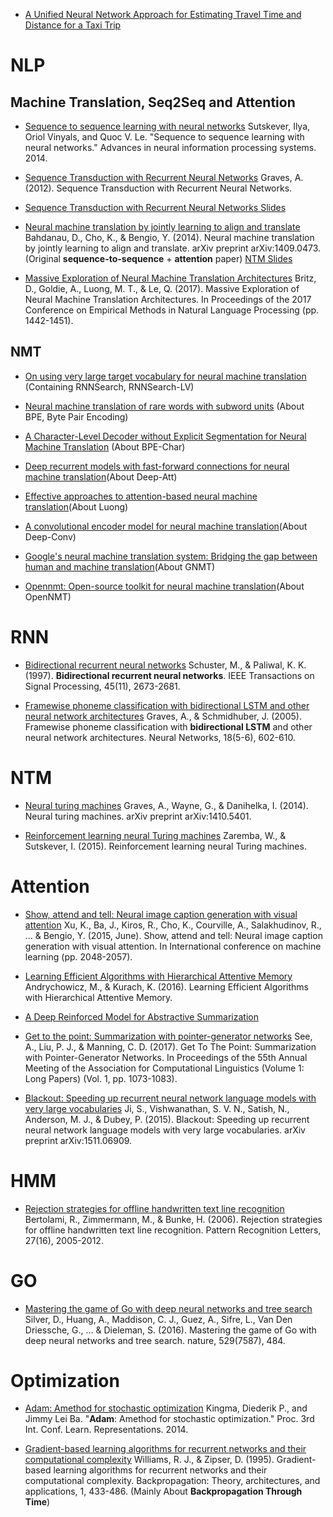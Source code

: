 * [A Unified Neural Network Approach for Estimating Travel Time and Distance for a Taxi Trip](https://arxiv.org/pdf/1710.04350.pdf)

# NLP
## Machine Translation, Seq2Seq and Attention 
* [Sequence to sequence learning with neural networks](https://papers.nips.cc/paper/5346-sequence-to-sequence-learning-with-neural-networks.pdf) Sutskever, Ilya, Oriol Vinyals, and Quoc V. Le. "Sequence to sequence learning with neural networks." Advances in neural information processing systems. 2014.

* [Sequence Transduction with Recurrent Neural Networks](www.cs.toronto.edu/~graves/icml_2012.pdf) Graves, A. (2012). Sequence Transduction with Recurrent Neural Networks.
* [Sequence Transduction with Recurrent Neural Networks Slides](https://www.cs.toronto.edu/~graves/seq_trans_slides.pdf)

* [Neural machine translation by jointly learning to align and translate](https://arxiv.org/pdf/1409.0473.pdf) Bahdanau, D., Cho, K., & Bengio, Y. (2014). Neural machine translation by jointly learning to align and translate. arXiv preprint arXiv:1409.0473. (Original **sequence-to-sequence** + **attention** paper) [NTM Slides](http://www.roeeaharoni.com/NMT_slides.pdf)

* [Massive Exploration of Neural Machine Translation Architectures](http://www.aclweb.org/anthology/D17-1151) Britz, D., Goldie, A., Luong, M. T., & Le, Q. (2017). Massive Exploration of Neural Machine Translation Architectures. In Proceedings of the 2017 Conference on Empirical Methods in Natural Language Processing (pp. 1442-1451).

## NMT
* [On using very large target vocabulary for neural machine translation](http://www.anthology.aclweb.org/P/P15/P15-1001.pdf) (Containing RNNSearch, RNNSearch-LV)

* [Neural machine translation of rare words with subword units](http://www.aclweb.org/anthology/P16-1162) (About BPE, Byte Pair Encoding)

* [A Character-Level Decoder without Explicit Segmentation for Neural Machine Translation](http://anthology.aclweb.org/P/P16/P16-1160.pdf) (About BPE-Char)

* [Deep recurrent models with fast-forward connections for neural machine translation](http://www.aclweb.org/anthology/Q16-1027)(About Deep-Att)

* [Effective approaches to attention-based neural machine translation](http://www.aclweb.org/anthology/D15-1166)(About Luong)

* [A convolutional encoder model for neural machine translation](http://www.aclweb.org/anthology/P17-1012)(About Deep-Conv)

* [Google's neural machine translation system: Bridging the gap between human and machine translation](http://web.stanford.edu/class/psych209/Readings/WuEtAl16NeuralMachineTranslation.pdf)(About GNMT)

* [Opennmt: Open-source toolkit for neural machine translation](http://www.aclweb.org/anthology/P17-4012)(About OpenNMT)


# RNN
* [Bidirectional recurrent neural networks](http://www.cs.cmu.edu/afs/cs/user/bhiksha/WWW/courses/deeplearning/Fall.2016/pdfs/Schuster97_BRNN.pdf) 
Schuster, M., & Paliwal, K. K. (1997). **Bidirectional recurrent neural networks**. IEEE Transactions on Signal Processing, 45(11), 2673-2681.

* [Framewise phoneme classification with bidirectional LSTM and other neural network architectures](http://wwwknoll.informatik.tu-muenchen.de/pub/Main/Publications/Graves2005b.pdf) Graves, A., & Schmidhuber, J. (2005). Framewise phoneme classification with **bidirectional LSTM** and other neural network architectures. Neural Networks, 18(5-6), 602-610. 

# NTM
* [Neural turing machines](https://arxiv.org/pdf/1410.5401.pdf) Graves, A., Wayne, G., & Danihelka, I. (2014). Neural turing machines. arXiv preprint arXiv:1410.5401.

* [Reinforcement learning neural Turing machines](https://arxiv.org/pdf/1505.00521.pdf) Zaremba, W., & Sutskever, I. (2015). Reinforcement learning neural Turing machines.

# Attention
 * [Show, attend and tell: Neural image caption generation with visual attention](http://proceedings.mlr.press/v37/xuc15.pdf)
 Xu, K., Ba, J., Kiros, R., Cho, K., Courville, A., Salakhudinov, R., ... & Bengio, Y. (2015, June). Show, attend and tell: Neural image caption generation with visual attention. In International conference on machine learning (pp. 2048-2057).
 
 * [Learning Efficient Algorithms with Hierarchical Attentive Memory](https://pdfs.semanticscholar.org/2fca/50789703349f23dd5db3ee9dd20ad5cfc9d9.pdf) Andrychowicz, M., & Kurach, K. (2016). Learning Efficient Algorithms with Hierarchical Attentive Memory.
 
 * [A Deep Reinforced Model for Abstractive Summarization](https://arxiv.org/pdf/1705.04304.pdf)
 
 * [Get to the point: Summarization with pointer-generator networks](http://www.aclweb.org/anthology/P17-1099) See, A., Liu, P. J., & Manning, C. D. (2017). Get To The Point: Summarization with Pointer-Generator Networks. In Proceedings of the 55th Annual Meeting of the Association for Computational Linguistics (Volume 1: Long Papers) (Vol. 1, pp. 1073-1083).
 
 * [Blackout: Speeding up recurrent neural network language models with very large vocabularies](https://arxiv.org/pdf/1511.06909.pdf) Ji, S., Vishwanathan, S. V. N., Satish, N., Anderson, M. J., & Dubey, P. (2015). Blackout: Speeding up recurrent neural network language models with very large vocabularies. arXiv preprint arXiv:1511.06909.

# HMM
* [Rejection strategies for offline handwritten text line recognition](http://www.xbrain.ch/d/2006_prl.pdf) Bertolami, R., Zimmermann, M., & Bunke, H. (2006). Rejection strategies for offline handwritten text line recognition. Pattern Recognition Letters, 27(16), 2005-2012.

# GO
* [Mastering the game of Go with deep neural networks and tree search](http://home.ustc.edu.cn/~ustcsh/py2016/data/nature16961.pdf) Silver, D., Huang, A., Maddison, C. J., Guez, A., Sifre, L., Van Den Driessche, G., ... & Dieleman, S. (2016). Mastering the game of Go with deep neural networks and tree search. nature, 529(7587), 484.


# Optimization
* [Adam: Amethod for stochastic optimization](https://arxiv.org/pdf/1412.6980.pdf) Kingma, Diederik P., and Jimmy Lei Ba. "**Adam**: Amethod for stochastic optimization." Proc. 3rd Int. Conf. Learn. Representations. 2014.

* [Gradient-based learning algorithms for recurrent networks and their computational complexity](https://pdfs.semanticscholar.org/cccd/3fd7a45e7643f26391bd539ffbede0690f36.pdf) Williams, R. J., & Zipser, D. (1995). Gradient-based learning algorithms for recurrent networks and their computational complexity. Backpropagation: Theory, architectures, and applications, 1, 433-486. (Mainly About **Backpropagation Through Time**)

